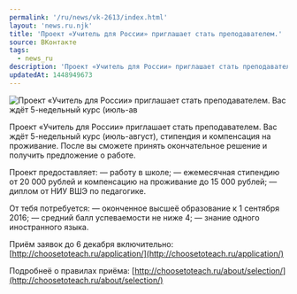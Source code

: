 ```yaml
---
permalink: '/ru/news/vk-2613/index.html'
layout: 'news.ru.njk'
title: 'Проект «Учитель для России» приглашает стать преподавателем.'
source: ВКонтакте
tags:
  - news_ru
description: 'Проект «Учитель для России» приглашает стать преподавателем'
updatedAt: 1448949673
---
```

![Проект «Учитель для России» приглашает стать преподавателем. Вас ждёт 5-недельный курс (июль-ав](https://sun9-9.userapi.com/impf/c629320/v629320323/28731/c1X3wh8goNs.jpg?size=604x404&quality=96&proxy=1&sign=a5dd1a40777412f21a4f17a98b56f29b&c_uniq_tag=_4DTBZ5geZML4bLLPkno2Hmyjvj_fm6g2Bw5FUPDYRc&type=album)

Проект «Учитель для России» приглашает стать преподавателем. Вас ждёт 5-недельный курс (июль-август), стипендия и компенсация на проживание. После вы сможете принять окончательное решение и получить предложение о работе.

Проект предоставляет:
— работу в школе;
— ежемесячная стипендию от 20 000 рублей и компенсацию на проживание до 15 000 рублей;
— диплом от НИУ ВШЭ по педагогике.

От тебя потребуется:
— оконченное высшеё образование к 1 сентября 2016;
— средний балл успеваемости не ниже 4;
— знание одного иностранного языка.

Приём заявок до 6 декабря включительно: [http://choosetoteach.ru/application/](http://choosetoteach.ru/application/)

Подробнеё о правилах приёма: [http://choosetoteach.ru/about/selection/](http://choosetoteach.ru/about/selection/)
